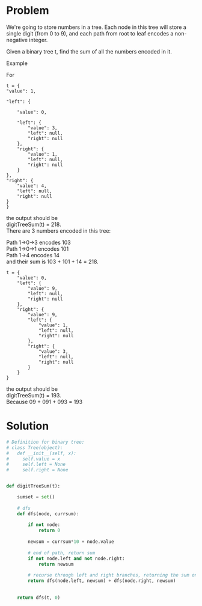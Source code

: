 # Problem
We're going to store numbers in a tree. Each node in this tree will store a single digit (from 0 to 9), and each path from root to leaf encodes a non-negative integer.

Given a binary tree t, find the sum of all the numbers encoded in it.

Example

For  

    t = {  
    "value": 1,  
    
    "left": {  
    
        "value": 0,  
        
        "left": {  
            "value": 3,  
            "left": null,  
            "right": null  
        },  
        "right": {  
            "value": 1,  
            "left": null,  
            "right": null  
        }  
    },  
    "right": {  
        "value": 4,  
        "left": null,   
        "right": null  
    }  
    }  
    
the output should be  
digitTreeSum(t) = 218.  
There are 3 numbers encoded in this tree:  

Path 1->0->3 encodes 103  
Path 1->0->1 encodes 101  
Path 1->4 encodes 14  
and their sum is 103 + 101 + 14 = 218.  

    t = {  
        "value": 0,  
        "left": {  
            "value": 9,  
            "left": null,  
            "right": null  
        },  
        "right": {  
            "value": 9,   
            "left": {  
                "value": 1,  
                "left": null,  
                "right": null  
            },  
            "right": {    
                "value": 3,  
                "left": null,  
                "right": null  
            }  
        }  
    }  
    
the output should be  
digitTreeSum(t) = 193.  
Because 09 + 091 + 093 = 193  

# Solution
```python
# Definition for binary tree:
# class Tree(object):
#   def __init__(self, x):
#     self.value = x
#     self.left = None
#     self.right = None


def digitTreeSum(t):

    sumset = set()
    
    # dfs
    def dfs(node, currsum):
        
        if not node:
            return 0
        
        newsum = currsum*10 + node.value
        
        # end of path, return sum
        if not node.left and not node.right:
            return newsum
        
        # recurse through left and right branches, returning the sum only when end of path
        return dfs(node.left, newsum) + dfs(node.right, newsum)
        
    
    return dfs(t, 0)
```

